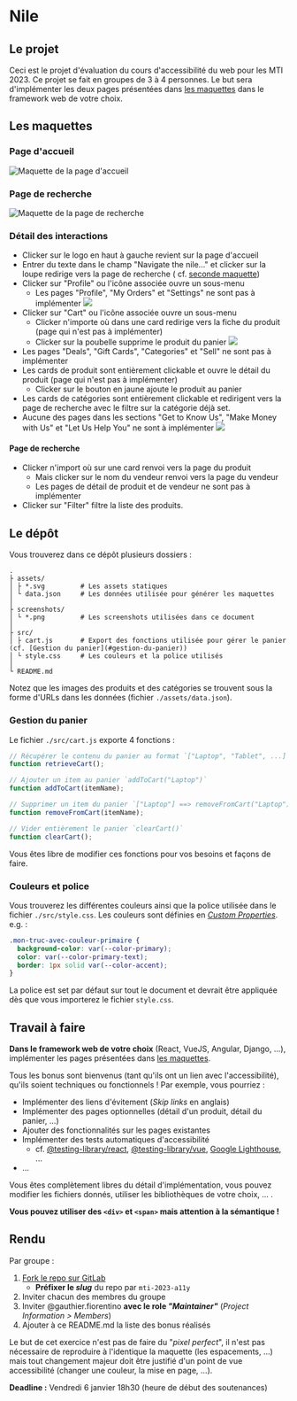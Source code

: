 # Nile

## Le projet

Ceci est le projet d'évaluation du cours d'accessibilité du web pour les MTI 2023. Ce projet se fait en groupes de 3 à 4
personnes. Le but sera d'implémenter les deux pages présentées dans [les maquettes](#les-maquettes) dans le framework
web de votre choix.

## Les maquettes

### Page d'accueil
![Maquette de la page d'accueil](screenshots/homepage.png "Home Page")
### Page de recherche
![Maquette de la page de recherche](screenshots/searchpage.png "Search Page")

### Détail des interactions

- Clicker sur le logo en haut à gauche revient sur la page d'accueil
- Entrer du texte dans le champ "Navigate the nile..." et clicker sur la loupe redirige vers la page de recherche (
  cf. [seconde maquette](#page-de-recherche))
- Clicker sur "Profile" ou l'icône associée ouvre un sous-menu
  - Les pages "Profile", "My Orders" et "Settings" ne sont pas à implémenter
![](screenshots/Profile.png)
- Clicker sur "Cart" ou l'icône associée ouvre un sous-menu
  - Clicker n'importe où dans une card redirige vers la fiche du produit (page qui n'est pas à implémenter)
  - Clicker sur la poubelle supprime le produit du panier
![](screenshots/cart.png)
- Les pages "Deals", "Gift Cards", "Categories" et "Sell" ne sont pas à implémenter
- Les cards de produit sont entièrement clickable et ouvre le détail du produit (page qui n'est pas à implémenter)
  - Clicker sur le bouton en jaune ajoute le produit au panier
- Les cards de catégories sont entièrement clickable et redirigent vers la page de recherche avec le filtre sur la catégorie déjà set.
- Aucune des pages dans les sections "Get to Know Us", "Make Money with Us" et "Let Us Help You" ne sont à implémenter
![](screenshots/foot.png)

#### Page de recherche

- Clicker n'import où sur une card renvoi vers la page du produit
    - Mais clicker sur le nom du vendeur renvoi vers la page du vendeur
    - Les pages de détail de produit et de vendeur ne sont pas à implémenter
- Clicker sur "Filter" filtre la liste des produits.

## Le dépôt

Vous trouverez dans ce dépôt plusieurs dossiers :

```shell
.
├ assets/
│ ├ *.svg         # Les assets statiques
│ └ data.json     # Les données utilisée pour générer les maquettes
│
├ screenshots/
│ └ *.png         # Les screenshots utilisées dans ce document
│
├ src/
│ ├ cart.js       # Export des fonctions utilisée pour gérer le panier (cf. [Gestion du panier](#gestion-du-panier))
│ └ style.css     # Les couleurs et la police utilisés
│
└ README.md
```

Notez que les images des produits et des catégories se trouvent sous la forme d'URLs dans les données
(fichier `./assets/data.json`).

### Gestion du panier

Le fichier `./src/cart.js` exporte 4 fonctions :

```js
// Récupérer le contenu du panier au format `["Laptop", "Tablet", ...]`
function retrieveCart();

// Ajouter un item au panier `addToCart("Laptop")`
function addToCart(itemName);

// Supprimer un item du panier `["Laptop"] ==> removeFromCart("Laptop") ==> []`
function removeFromCart(itemName);

// Vider entièrement le panier `clearCart()`
function clearCart();
```

Vous êtes libre de modifier ces fonctions pour vos besoins et façons de faire.

### Couleurs et police

Vous trouverez les différentes couleurs ainsi que la police utilisée dans le fichier `./src/style.css`.
Les couleurs sont définies en [_Custom Properties_](https://developer.mozilla.org/en-US/docs/Web/CSS/--*).
e.g. :
```css
.mon-truc-avec-couleur-primaire {
  background-color: var(--color-primary);
  color: var(--color-primary-text);
  border: 1px solid var(--color-accent);
}
```
La police est set par défaut sur tout le document et devrait être appliquée dès que vous importerez le fichier `style.css`.

## Travail à faire

**Dans le framework web de votre choix** (React, VueJS, Angular, Django, ...), implémenter les pages présentées dans [les maquettes](#les-maquettes).

Tous les bonus sont bienvenus (tant qu'ils ont un lien avec l'accessibilité), qu'ils soient techniques ou fonctionnels !
Par exemple, vous pourriez :
  - Implémenter des liens d'évitement (_Skip links_ en anglais)
  - Implémenter des pages optionnelles (détail d'un produit, détail du panier, ...)
  - Ajouter des fonctionnalités sur les pages existantes
  - Implémenter des tests automatiques d'accessibilité
    - cf. [@testing-library/react](https://testing-library.com/docs/react-testing-library/intro/), [@testing-library/vue](https://testing-library.com/docs/vue-testing-library/intro/), [Google Lighthouse](https://github.com/GoogleChrome/lighthouse-ci), ...
  - ...

Vous êtes complètement libres du détail d'implémentation, vous pouvez modifier les fichiers donnés, utiliser les bibliothèques de votre choix, ... .

**Vous pouvez utiliser des `<div>` et `<span>` mais attention à la sémantique !**

## Rendu

Par groupe :
1) [Fork le repo sur GitLab](https://gitlab.cri.epita.fr/gauthier.fiorentino/mti2023-a11y-nile/-/forks/new)
    - **Préfixer le *slug*** du repo par `mti-2023-a11y`
2) Inviter chacun des membres du groupe
3) Inviter @gauthier.fiorentino **avec le role *"Maintainer"*** (*Project Information > Members*)
4) Ajouter à ce README.md la liste des bonus réalisés

Le but de cet exercice n'est pas de faire du "_pixel perfect_",
il n'est pas nécessaire de reproduire à l'identique la maquette (les espacements, ...)
mais tout changement majeur doit être justifié d'un point de vue accessibilité (changer une couleur, la mise en page, ...).

**Deadline :** Vendredi 6 janvier 18h30 (heure de début des soutenances)
